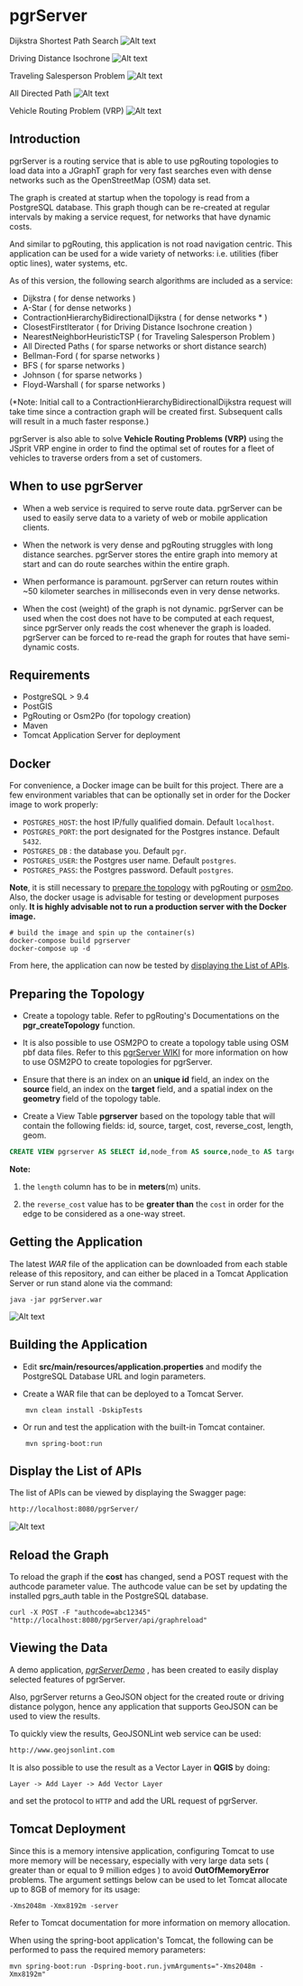# pgrServer

   Dijkstra Shortest Path Search
![Alt text](pics/Route.png?raw=true)

   Driving Distance Isochrone
![Alt text](pics/DrivingDist.png?raw=true)

   Traveling Salesperson Problem
![Alt text](pics/TSP.png?raw=true)

   All Directed Path
![Alt text](pics/AllDirectedPath.png?raw=true)


   Vehicle Routing Problem (VRP)
![Alt text](pics/VRP.png?raw=true)

Introduction
------------
pgrServer is a routing service that is able to use pgRouting topologies
to load data into a JGraphT graph for very fast searches even with dense networks 
such as the OpenStreetMap (OSM) data set. 

The graph is created at startup when the topology is read from a PostgreSQL database. This graph though can be re-created at regular intervals by making a service request, for networks that have dynamic costs.

And similar to pgRouting, this application is not road navigation centric. This application can be used for a wide variety of networks: i.e. utilities (fiber optic lines), water systems, etc.

As of this version, the following search algorithms are included as a service:

* Dijkstra ( for dense networks )
* A-Star ( for dense networks )
* ContractionHierarchyBidirectionalDijkstra ( for dense networks * )
* ClosestFirstIterator ( for Driving Distance Isochrone creation )
* NearestNeighborHeuristicTSP ( for Traveling Salesperson Problem )
* All Directed Paths ( for sparse networks or short distance search)
* Bellman-Ford ( for sparse networks )
* BFS ( for sparse networks )
* Johnson ( for sparse networks )
* Floyd-Warshall ( for sparse networks )

(*Note: Initial call to a ContractionHierarchyBidirectionalDijkstra request will
take time since a contraction graph will be created first. Subsequent calls will
result in a much faster response.)

pgrServer is also able to solve **Vehicle Routing Problems (VRP)** using the JSprit VRP engine in order to find the optimal set of routes for a fleet of vehicles to traverse orders from a set of customers. 


When to use pgrServer
---------------------

* When a web service is required to serve route data. pgrServer can be used to easily serve data to a variety of web or mobile application clients.


* When the network is very dense and pgRouting struggles with long distance searches. pgrServer stores the entire graph into memory at start and can do route searches within the entire graph.


* When performance is paramount. pgrServer can return routes within ~50 kilometer searches in milliseconds even in very dense networks.   


* When the cost (weight) of the graph is not dynamic. pgrServer can be used when the cost does not have to be computed at each request, since pgrServer only reads the cost whenever the graph is loaded. pgrServer can be forced to re-read the graph for routes that have semi-dynamic costs.

 
Requirements
------------
* PostgreSQL > 9.4
* PostGIS
* PgRouting or Osm2Po (for topology creation)
* Maven
* Tomcat Application Server for deployment

Docker
-----------

For convenience, a Docker image can be built for this project. There are a few environment variables that can be optionally set in order for the Docker image to work properly:

- `POSTGRES_HOST`: the host IP/fully qualified domain. Default `localhost`.
- `POSTGRES_PORT`: the port designated for the Postgres instance. Default `5432`.
- `POSTGRES_DB`  : the database you. Default `pgr`.
- `POSTGRES_USER`: the Postgres user name. Default `postgres`.
- `POSTGRES_PASS`: the Postgres password. Default `postgres`.

**Note**, it is still necessary to [prepare the topology](#preparing-the-topology) with pgRouting or [osm2po](https://osm2po.de). Also, the docker usage is advisable for testing or development purposes only. **It is highly advisable not to run a production server with the Docker image.**

```
# build the image and spin up the container(s)
docker-compose build pgrserver
docker-compose up -d
```

From here, the application can now be tested by 
[displaying the List of APIs](#display-the-list-of-apis). 


Preparing the Topology
----------------------

* Create a topology table. Refer to pgRouting's Documentations on the __pgr_createTopology__ function. 


* It is also possible to use OSM2PO to create a topology table using OSM pbf data files. Refer to this [pgrServer WIKI](https://github.com/mbasa/pgrServer/wiki/Importing-Data-Using-Osm2Po) for more information on how to use OSM2PO to create topologies for pgrServer.  


* Ensure that there is an index on an __unique id__ field, an index on the __source__ field, an index on the __target__ field, and a spatial index on the __geometry__ field of the topology table.


* Create a View Table __pgrserver__ based on the topology table that will contain the following fields:
id, source, target, cost, reverse_cost, length, geom.

```sql
CREATE VIEW pgrserver AS SELECT id,node_from AS source,node_to AS target,cost, reverse_cost, length, wkb_geometry AS geom FROM kanto ;
```

**Note:**

1. the `length` column has to be in **meters**(m) units.
  
2. the `reverse_cost` value has to be **greater than** the `cost` in order for the edge to be 
considered as a one-way street.



Getting the Application
-----------------------

The latest *WAR* file of the application can be downloaded from each stable release
of this repository, and can either be placed in a Tomcat Application Server or
run stand alone via the command:

```
java -jar pgrServer.war
```

![Alt text](pics/Startup.png?raw=true)



Building the Application
------------------------

* Edit __src/main/resources/application.properties__ and modify the PostgreSQL Database  URL and login parameters.


* Create a WAR file that can be deployed to a Tomcat Server.

```
    mvn clean install -DskipTests
```

* Or run and test the application with the built-in Tomcat container.

```
    mvn spring-boot:run
```

Display the List of APIs
-----------------------

The list of APIs can be viewed by displaying the Swagger page:

```html
http://localhost:8080/pgrServer/
```

![Alt text](pics/Swagger.png?raw=true)

Reload the Graph
---------------

To reload the graph if the __cost__ has changed, send a POST request with the authcode parameter value. The authcode value can be set by updating the installed pgrs_auth table in the PostgreSQL database.

```shell
curl -X POST -F "authcode=abc12345" "http://localhost:8080/pgrServer/api/graphreload"
```

Viewing the Data
----------------

A demo application, *[pgrServerDemo](http://github.com/mbasa/pgrServerDemo)* , has been created
to easily display selected features of pgrServer.


Also, pgrServer returns a GeoJSON object for the created route or driving distance polygon, hence any application that supports GeoJSON can be used to view the results.

To quickly view the results, GeoJSONLint web service can be used:

```html
http://www.geojsonlint.com
```

It is also possible to use the result as a Vector Layer in __QGIS__ by doing:

```
Layer -> Add Layer -> Add Vector Layer
```

and set the protocol to `HTTP` and add the URL request of pgrServer.

Tomcat Deployment
-----------------

Since this is a memory intensive application, configuring Tomcat to use more memory will be necessary, especially with very large data sets ( greater than or equal to 9 million edges ) to avoid __OutOfMemoryError__ problems. The argument settings below can be used to let Tomcat allocate up to 8GB of memory for its usage:

```
-Xms2048m -Xmx8192m -server
```

Refer to Tomcat documentation for more information on memory allocation. 


When using the spring-boot application's Tomcat, the following can be performed to pass the 
required memory parameters: 

```
mvn spring-boot:run -Dspring-boot.run.jvmArguments="-Xms2048m -Xmx8192m"
```
